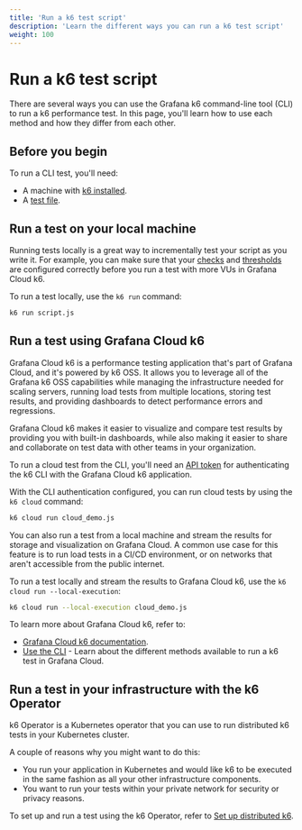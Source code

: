 ```yaml
---
title: 'Run a k6 test script'
description: 'Learn the different ways you can run a k6 test script'
weight: 100
---
```


# Run a k6 test script

There are several ways you can use the Grafana k6 command-line tool (CLI) to run a k6 performance test. In this page, you'll learn how to use each method and how they differ from each other.

## Before you begin

To run a CLI test, you'll need:

- A machine with [k6 installed](https://grafana.com/docs/k6/<K6_VERSION>/get-started/installation/).
- A [test file](https://grafana.com/docs/k6/<K6_VERSION>/using-k6/test-authoring/create-test-script-using-the-cli/).

## Run a test on your local machine

Running tests locally is a great way to incrementally test your script as you write it. For example, you can make sure that your [checks](https://grafana.com/docs/k6/<K6_VERSION>/using-k6/checks/) and [thresholds](https://grafana.com/docs/k6/<K6_VERSION>/using-k6/thresholds/) are configured correctly before you run a test with more VUs in Grafana Cloud k6.

To run a test locally, use the `k6 run` command:

```bash
k6 run script.js
```

## Run a test using Grafana Cloud k6

Grafana Cloud k6 is a performance testing application that's part of Grafana Cloud, and it's powered by k6 OSS. It allows you to leverage all of the Grafana k6 OSS capabilities while managing the infrastructure needed for scaling servers, running load tests from multiple locations, storing test results, and providing dashboards to detect performance errors and regressions.

Grafana Cloud k6 makes it easier to visualize and compare test results by providing you with built-in dashboards, while also making it easier to share and collaborate on test data with other teams in your organization.

To run a cloud test from the CLI, you'll need an [API token](https://grafana.com/docs/grafana-cloud/testing/k6/author-run/tokens-and-cli-authentication/) for authenticating the k6 CLI with the Grafana Cloud k6 application.

With the CLI authentication configured, you can run cloud tests by using the `k6 cloud` command:

```bash
k6 cloud run cloud_demo.js
```

You can also run a test from a local machine and stream the results for storage and visualization on Grafana Cloud. A common use case for this feature is to run load tests in a CI/CD environment, or on networks that aren't accessible from the public internet.

To run a test locally and stream the results to Grafana Cloud k6, use the `k6 cloud run --local-execution`:

```bash
k6 cloud run --local-execution cloud_demo.js
```

To learn more about Grafana Cloud k6, refer to:

- [Grafana Cloud k6 documentation](https://grafana.com/docs/grafana-cloud/testing/k6/).
- [Use the CLI](https://grafana.com/docs/grafana-cloud/testing/k6/author-run/use-the-cli/) - Learn about the different methods available to run a k6 test in Grafana Cloud.

## Run a test in your infrastructure with the k6 Operator

k6 Operator is a Kubernetes operator that you can use to run distributed k6 tests in your Kubernetes cluster.

A couple of reasons why you might want to do this:

- You run your application in Kubernetes and would like k6 to be executed in the same fashion as all your other infrastructure components.
- You want to run your tests within your private network for security or privacy reasons.

To set up and run a test using the k6 Operator, refer to [Set up distributed k6](https://grafana.com/docs/k6/<K6_VERSION>/set-up/set-up-distributed-k6/).
